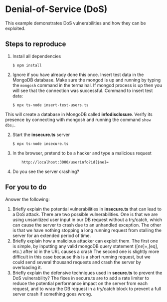 # Denial-of-Service (DoS)

This example demonstrates DoS vulnerabilities and how they can be exploited.

## Steps to reproduce

1. Install all dependencies

    `$ npm install`

2. Ignore if you have already done this once. Insert test data in the MongoDB database. Make sure the mongod is up and running by typing the `mongosh` command in the termainal. If mongod process is up then you will see that the connection was successful. Command to insert test data:

    `$ npx ts-node insert-test-users.ts`

This will create a database in MongoDB called __infodisclosure__. Verify its presence by connecting with mongosh and running the command `show dbs;`.

2. Start the **insecure.ts** server

    `$ npx ts-node insecure.ts`

3. In the browser, pretend to be a hacker and type a malicious request

    ```
        http://localhost:3000/userinfo?id[$ne]=
    ```

4. Do you see the server crashing?

## For you to do

Answer the following:

1. Briefly explain the potential vulnerabilities in **insecure.ts** that can lead to a DoS attack.
    There are two possible vulnerabilities. One is that we are using unsanitized user input  in our DB request without a try/catch, which can cause the server to crash due to an unhandled exception. The other is that we have nothing stopping a long running request from stalling the server for an extended period of time.
2. Briefly explain how a malicious attacker can exploit them.
    The first one is simple, by inputting any valid mongoDB query statement ([$ne]=, [$eq], etc.) after id in the URL causes a crash
    The second  one is slightly more difficult in this case because this is a short running  request, but we could send several thousand requests and crash the server by overloading it.
3. Briefly explain the defensive techniques used in **secure.ts** to prevent the DoS vulnerability?
    The fixes in secure.ts are to add a rate limiter to reduce the potential performance impact on the server from each request, and to wrap the DB request in a try/catch block to prevent a full server crash if something goes wrong.